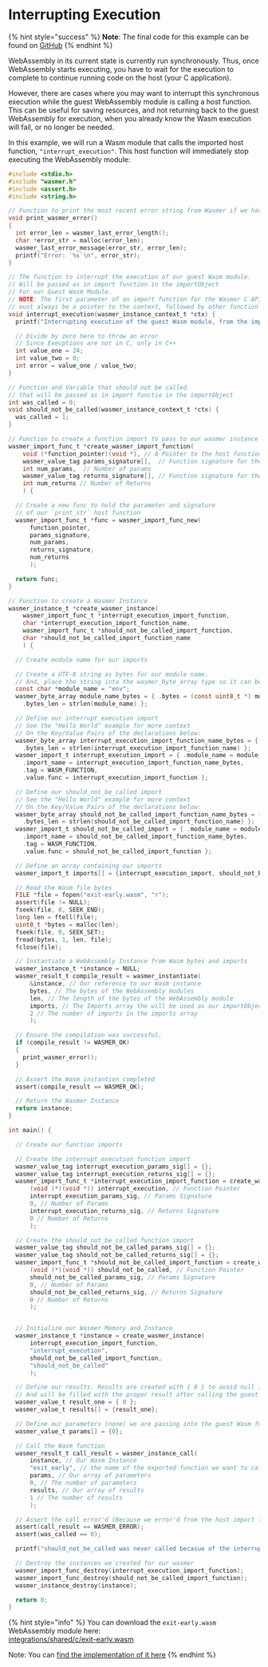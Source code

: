 # Interrupting Execution

{% hint style="success" %}
**Note**: The final code for this example can be found on [GitHub](https://github.com/wasmerio/docs.wasmer.io/tree/master/docs/integrations/c/examples/exit-early)
{% endhint %}

WebAssembly in its current state is currently run synchronously. Thus, once WebAssembly starts executing, you have to wait for the execution to complete to continue running code on the host \(your C application\).

However, there are cases where you may want to interrupt this synchronous execution while the guest WebAssembly module is calling a host function. This can be useful for saving resources, and not returning back to the guest WebAssembly for execution, when you already know the Wasm execution will fail, or no longer be needed.

In this example, we will run a Wasm module that calls the imported host function, `"interrupt_execution"`. This host function will immediately stop executing the WebAssembly module:

```c
#include <stdio.h>
#include "wasmer.h"
#include <assert.h>
#include <string.h>

// Function to print the most recent error string from Wasmer if we have them
void print_wasmer_error()
{
  int error_len = wasmer_last_error_length();
  char *error_str = malloc(error_len);
  wasmer_last_error_message(error_str, error_len);
  printf("Error: `%s`\n", error_str);
}

// The function to interrupt the execution of our guest Wasm module.
// Will be passed as in import function in the importObject
// For our Guest Wasm Module.
// NOTE: The first parameter of an import function for the Wasmer C API
// must always be a pointer to the context, followed by other function parameters.
void interrupt_execution(wasmer_instance_context_t *ctx) {
  printf("Interrupting execution of the guest Wasm module, from the imported host function ...\n");

  // Divide by zero here to throw an error
  // Since Execptions are not in C, only in C++
  int value_one = 24;
  int value_two = 0;
  int error = value_one / value_two;
}

// Function and Variable that should not be called
// that will be passed as in import functio in the importObject
int was_called = 0;
void should_not_be_called(wasmer_instance_context_t *ctx) {
  was_called = 1;
}

// Function to create a function import to pass to our wasmer instance
wasmer_import_func_t *create_wasmer_import_function(
    void (*function_pointer)(void *), // A Pointer to the host functiono
    wasmer_value_tag params_signature[],  // Function signature for the function params
    int num_params,  // Number of params
    wasmer_value_tag returns_signature[], // Function signature for the function returns 
    int num_returns // Number of Returns
    ) {

  // Create a new func to hold the parameter and signature
  // of our `print_str` host function
  wasmer_import_func_t *func = wasmer_import_func_new(
      function_pointer, 
      params_signature, 
      num_params, 
      returns_signature, 
      num_returns
      );

  return func;
}

// Function to create a Wasmer Instance
wasmer_instance_t *create_wasmer_instance(
    wasmer_import_func_t *interrupt_execution_import_function,  
    char *interrupt_execution_import_function_name,
    wasmer_import_func_t *should_not_be_called_import_function,  
    char *should_not_be_called_import_function_name
    ) {

  // Create module name for our imports

  // Create a UTF-8 string as bytes for our module name. 
  // And, place the string into the wasmer_byte_array type so it can be used by our guest Wasm instance.
  const char *module_name = "env";
  wasmer_byte_array module_name_bytes = { .bytes = (const uint8_t *) module_name,
    .bytes_len = strlen(module_name) };

  // Define our interrupt_execution import
  // See the "Hello World" example for more context
  // On the Key/Value Pairs of the declarations below:
  wasmer_byte_array interrupt_execution_import_function_name_bytes = { .bytes = (const uint8_t *) interrupt_execution_import_function_name,
    .bytes_len = strlen(interrupt_execution_import_function_name) };
  wasmer_import_t interrupt_execution_import = { .module_name = module_name_bytes,
    .import_name = interrupt_execution_import_function_name_bytes,
    .tag = WASM_FUNCTION,
    .value.func = interrupt_execution_import_function };

  // Define our should_not_be_called import
  // See the "Hello World" example for more context
  // On the Key/Value Pairs of the declarations below:
  wasmer_byte_array should_not_be_called_import_function_name_bytes = { .bytes = (const uint8_t *) should_not_be_called_import_function_name,
    .bytes_len = strlen(should_not_be_called_import_function_name) };
  wasmer_import_t should_not_be_called_import = { .module_name = module_name_bytes,
    .import_name = should_not_be_called_import_function_name_bytes,
    .tag = WASM_FUNCTION,
    .value.func = should_not_be_called_import_function };

  // Define an array containing our imports
  wasmer_import_t imports[] = {interrupt_execution_import, should_not_be_called_import};

  // Read the Wasm file bytes
  FILE *file = fopen("exit-early.wasm", "r");
  assert(file != NULL);
  fseek(file, 0, SEEK_END);
  long len = ftell(file);
  uint8_t *bytes = malloc(len);
  fseek(file, 0, SEEK_SET);
  fread(bytes, 1, len, file);
  fclose(file);

  // Instantiate a WebAssembly Instance from Wasm bytes and imports
  wasmer_instance_t *instance = NULL;
  wasmer_result_t compile_result = wasmer_instantiate(
      &instance, // Our reference to our Wasm instance 
      bytes, // The bytes of the WebAssembly modules
      len, // The length of the bytes of the WebAssembly module
      imports, // The Imports array the will be used as our importObject
      2 // The number of imports in the imports array
      );

  // Ensure the compilation was successful.
  if (compile_result != WASMER_OK)
  {
    print_wasmer_error();
  }

  // Assert the Wasm instantion completed
  assert(compile_result == WASMER_OK);

  // Return the Wasmer Instance
  return instance;
}

int main() {

  // Create our function imports

  // Create the interrupt_execution function import
  wasmer_value_tag interrupt_execution_params_sig[] = {};
  wasmer_value_tag interrupt_execution_returns_sig[] = {};
  wasmer_import_func_t *interrupt_execution_import_function = create_wasmer_import_function(
      (void (*)(void *)) interrupt_execution, // Function Pointer
      interrupt_execution_params_sig, // Params Signature
      0, // Number of Params
      interrupt_execution_returns_sig, // Returns Signature
      0 // Number of Returns
      );

  // Create the should_not_be_called function import
  wasmer_value_tag should_not_be_called_params_sig[] = {};
  wasmer_value_tag should_not_be_called_returns_sig[] = {};
  wasmer_import_func_t *should_not_be_called_import_function = create_wasmer_import_function(
      (void (*)(void *)) should_not_be_called, // Function Pointer
      should_not_be_called_params_sig, // Params Signature
      0, // Number of Params
      should_not_be_called_returns_sig, // Returns Signature
      0 // Number of Returns
      );


  // Initialize our Wasmer Memory and Instance
  wasmer_instance_t *instance = create_wasmer_instance(
      interrupt_execution_import_function,
      "interrupt_execution",
      should_not_be_called_import_function,
      "should_not_be_called"
      );

  // Define our results. Results are created with { 0 } to avoid null issues,
  // And will be filled with the proper result after calling the guest Wasm function.
  wasmer_value_t result_one = { 0 };
  wasmer_value_t results[] = {result_one};

  // Define our parameters (none) we are passing into the guest Wasm function call.
  wasmer_value_t params[] = {0};

  // Call the Wasm function
  wasmer_result_t call_result = wasmer_instance_call(
      instance, // Our Wasm Instance
      "exit_early", // the name of the exported function we want to call on the guest Wasm module
      params, // Our array of parameters
      0, // The number of parameters
      results, // Our array of results
      1 // The number of results
      );

  // Assert the call error'd (Because we error'd from the host import function)
  assert(call_result == WASMER_ERROR);
  assert(was_called == 0);

  printf("should_not_be_called was never called becasue of the interruption of execution!\nSuccess!\n");

  // Destroy the instances we created for our wasmer
  wasmer_import_func_destroy(interrupt_execution_import_function);
  wasmer_import_func_destroy(should_not_be_called_import_function);
  wasmer_instance_destroy(instance);

  return 0;
}
```

{% hint style="info" %}
You can download the `exit-early.wasm` WebAssembly module here:  
[integrations/shared/c/exit-early.wasm](https://github.com/wasmerio/docs.wasmer.io/raw/master/integrations/shared/c/exit-early.wasm)

Note: You can [find the implementation of it here](https://github.com/wasmerio/docs.wasmer.io/blob/master/integrations/shared/c/exit-early.c)
{% endhint %}

